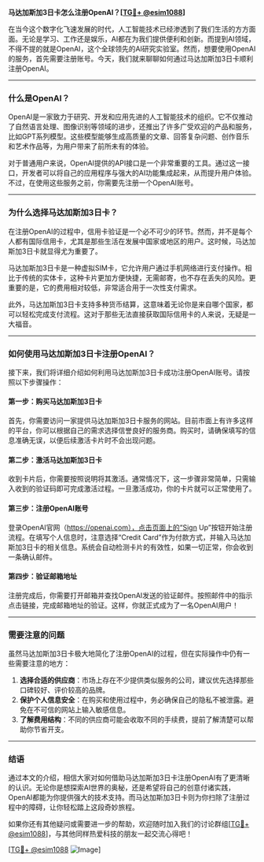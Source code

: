 **马达加斯加3日卡怎么注册OpenAI？[[TG💪+ @esim1088](https://t.me/s/esim1088)]**

在当今这个数字化飞速发展的时代，人工智能技术已经渗透到了我们生活的方方面面。无论是学习、工作还是娱乐，AI都在为我们提供便利和创新。而提到AI领域，不得不提的就是OpenAI，这个全球领先的AI研究实验室。然而，想要使用OpenAI的服务，首先需要注册账号。今天，我们就来聊聊如何通过马达加斯加3日卡顺利注册OpenAI。

---

### 什么是OpenAI？

OpenAI是一家致力于研究、开发和应用先进的人工智能技术的组织。它不仅推动了自然语言处理、图像识别等领域的进步，还推出了许多广受欢迎的产品和服务，比如GPT系列模型。这些模型能够生成高质量的文章、回答复杂问题、创作音乐和艺术作品等，为用户带来了前所未有的体验。

对于普通用户来说，OpenAI提供的API接口是一个非常重要的工具。通过这一接口，开发者可以将自己的应用程序与强大的AI功能集成起来，从而提升用户体验。不过，在使用这些服务之前，你需要先注册一个OpenAI账号。

---

### 为什么选择马达加斯加3日卡？

在注册OpenAI的过程中，信用卡验证是一个必不可少的环节。然而，并不是每个人都有国际信用卡，尤其是那些生活在发展中国家或地区的用户。这时候，马达加斯加3日卡就显得尤为重要了。

马达加斯加3日卡是一种虚拟SIM卡，它允许用户通过手机网络进行支付操作。相比于传统的实体卡，这种卡片更加方便快捷，无需邮寄，也不存在丢失的风险。更重要的是，它的费用相对较低，非常适合用于一次性支付需求。

此外，马达加斯加3日卡支持多种货币结算，这意味着无论你是来自哪个国家，都可以轻松完成支付流程。这对于那些无法直接获取国际信用卡的人来说，无疑是一大福音。

---

### 如何使用马达加斯加3日卡注册OpenAI？

接下来，我们将详细介绍如何利用马达加斯加3日卡成功注册OpenAI账号。请按照以下步骤操作：

#### 第一步：购买马达加斯加3日卡

首先，你需要访问一家提供马达加斯加3日卡服务的网站。目前市面上有许多这样的平台，你可以根据自己的需求选择信誉良好的服务商。购买时，请确保填写的信息准确无误，以便后续激活卡片时不会出现问题。

#### 第二步：激活马达加斯加3日卡

收到卡片后，你需要按照说明将其激活。通常情况下，这一步骤非常简单，只需输入收到的验证码即可完成激活过程。一旦激活成功，你的卡片就可以正常使用了。

#### 第三步：注册OpenAI账号

登录OpenAI官网（https://openai.com），点击页面上的“Sign Up”按钮开始注册流程。在填写个人信息时，注意选择“Credit Card”作为付款方式，并输入马达加斯加3日卡的相关信息。系统会自动检测卡片的有效性，如果一切正常，你会收到一条确认邮件。

#### 第四步：验证邮箱地址

注册完成后，你需要打开邮箱并查找OpenAI发送的验证邮件。按照邮件中的指示点击链接，完成邮箱地址的验证。这样，你就正式成为了一名OpenAI用户！

---

### 需要注意的问题

虽然马达加斯加3日卡极大地简化了注册OpenAI的过程，但在实际操作中仍有一些需要注意的地方：

1. **选择合适的供应商**：市场上存在不少提供类似服务的公司，建议优先选择那些口碑较好、评价较高的品牌。
2. **保护个人信息安全**：在购买和使用过程中，务必确保自己的隐私不被泄露。避免在不可信的网站上输入敏感信息。
3. **了解费用结构**：不同的供应商可能会收取不同的手续费，提前了解清楚可以帮助你节省开支。

---

### 结语

通过本文的介绍，相信大家对如何借助马达加斯加3日卡注册OpenAI有了更清晰的认识。无论你是想探索AI世界的奥秘，还是希望将自己的创意付诸实践，OpenAI都能为你提供强大的技术支持。而马达加斯加3日卡则为你扫除了注册过程中的障碍，让你轻松踏上这段奇妙旅程。

如果你还有其他疑问或需要进一步的帮助，欢迎随时加入我们的讨论群组[[TG💪+ @esim1088](https://t.me/s/esim1088)]，与其他同样热爱科技的朋友一起交流心得吧！

[[TG💪+ @esim1088](https://t.me/s/esim1088) ![Image](https://i.postimg.cc/4NQfJmqS/Snipaste-2025-05-13-00-14-12.png)]